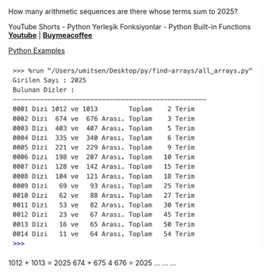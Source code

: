 How many arithmetic sequences are there whose terms sum to 2025?

YouTube Shorts - Python Yerleşik Fonksiyonlar - Python Built-in Functions **[Youtube](https://www.youtube.com/@umtsn)** | **[Buymeacoffee](https://www.buymeacoffee.com/umitsen)** 

[Python Examples](https://www.youtube.com/playlist?list=PLWmM3tw4zswb68QwiQy4TG_FvX1O-vLkd)

![ornek](/arithmetic-sequences/how-many-sequences-make-2025-python.png)

1012 + 1013 = 2025
674 + 675 4 676 = 2025
...
...
...
